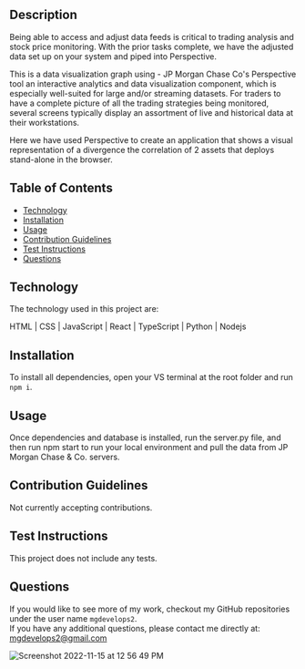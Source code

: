 
## Description

Being able to access and adjust data feeds is critical to trading analysis and stock price monitoring. With the prior tasks complete, we have the adjusted data set up on your system and piped into Perspective.

This is a data visualization graph using - JP Morgan Chase Co's Perspective tool an interactive analytics and data visualization component, which is especially well-suited for large and/or streaming datasets. For traders to have a complete picture of all the trading strategies being monitored, several screens typically display an assortment of live and historical data at their workstations. 

Here we have used Perspective to create an application that shows a visual representation of a divergence the correlation of 2 assets that deploys stand-alone in the browser.

## Table of Contents

- [Technology](#technology)
- [Installation](#installation)
- [Usage](#usage)
- [Contribution Guidelines](#guidelines)
- [Test Instructions](#test)
- [Questions](#questions)

## Technology

The technology used in this project are:

HTML | CSS | JavaScript | React | TypeScript | Python | Nodejs

## Installation

To install all dependencies, open your VS terminal at the root folder and run `npm i`.

## Usage

Once dependencies and database is installed, run the server.py file, and then run npm start to run your local environment and pull the data from JP Morgan Chase & Co. servers.

## Contribution Guidelines

Not currently accepting contributions.

## Test Instructions

This project does not include any tests.

## Questions

If you would like to see more of my work, checkout my GitHub repositories under the user name `mgdevelops2`.
<br>
If you have any additional questions, please contact me directly at: mgdevelops2@gmail.com

![Screenshot 2022-11-15 at 12 56 49 PM](https://user-images.githubusercontent.com/98365942/201991756-3a9a9be8-2f54-47b9-82a2-4951c897c80a.png)
